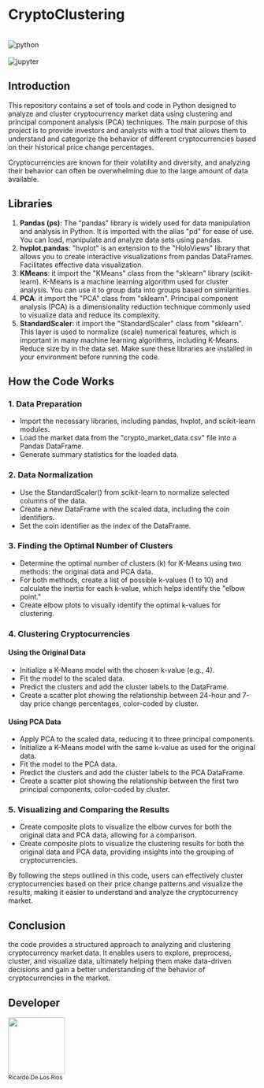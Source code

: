 # CryptoClustering

<div style="display: inline_block"><br/>
  <img align="center" alt="python" src="http://ForTheBadge.com/images/badges/made-with-python.svg" />

<div style="display: inline_block"><br/>
  <img align="center" alt="jupyter" src="https://img.shields.io/badge/Made%20with-Jupyter-orange?style=for-the-badge&logo=Jupyter" />

## Introduction

This repository contains a set of tools and code in Python designed to analyze and cluster cryptocurrency market data using clustering and principal component analysis (PCA) techniques. The main purpose of this project is to provide investors and analysts with a tool that allows them to understand and categorize the behavior of different cryptocurrencies based on their historical price change percentages.

Cryptocurrencies are known for their volatility and diversity, and analyzing their behavior can often be overwhelming due to the large amount of data available.

## Libraries 

1. **Pandas (ps)**: The “pandas” library is widely used for data manipulation and analysis in Python. It is imported with the alias "pd" for ease of use. You can load, manipulate and analyze data sets using pandas.
2. **hvplot.pandas**: "hvplot" is an extension to the "HoloViews" library that allows you to create interactive visualizations from pandas DataFrames. Facilitates effective data visualization.
3. **KMeans**: it import the "KMeans" class from the "sklearn" library (scikit-learn). K-Means is a machine learning algorithm used for cluster analysis. You can use it to group data into groups based on similarities.
4. **PCA**: it import the "PCA" class from "sklearn". Principal component analysis (PCA) is a dimensionality reduction technique commonly used to visualize data and reduce its complexity.
5. **StandardScaler**: it import the "StandardScaler" class from "sklearn". This layer is used to normalize (scale) numerical features, which is important in many machine learning algorithms, including K-Means. Reduce size by
in the data set. Make sure these libraries are installed in your environment before running the code.

## How the Code Works

### 1. Data Preparation

* Import the necessary libraries, including pandas, hvplot, and scikit-learn modules.
* Load the market data from the "crypto_market_data.csv" file into a Pandas DataFrame.
* Generate summary statistics for the loaded data.

### 2. Data Normalization

* Use the StandardScaler() from scikit-learn to normalize selected columns of the data.
* Create a new DataFrame with the scaled data, including the coin identifiers.
* Set the coin identifier as the index of the DataFrame.

### 3. Finding the Optimal Number of Clusters

* Determine the optimal number of clusters (k) for K-Means using two methods: the original data and PCA data.
* For both methods, create a list of possible k-values (1 to 10) and calculate the inertia for each k-value, which helps identify the "elbow point."
* Create elbow plots to visually identify the optimal k-values for clustering.

### 4. Clustering Cryptocurrencies

#### Using the Original Data

* Initialize a K-Means model with the chosen k-value (e.g., 4).
* Fit the model to the scaled data.
* Predict the clusters and add the cluster labels to the DataFrame.
* Create a scatter plot showing the relationship between 24-hour and 7-day price change percentages, color-coded by cluster.

#### Using PCA Data

* Apply PCA to the scaled data, reducing it to three principal components.
* Initialize a K-Means model with the same k-value as used for the original data.
* Fit the model to the PCA data.
* Predict the clusters and add the cluster labels to the PCA DataFrame.
* Create a scatter plot showing the relationship between the first two principal components, color-coded by cluster.

### 5. Visualizing and Comparing the Results

* Create composite plots to visualize the elbow curves for both the original data and PCA data, allowing for a comparison.
* Create composite plots to visualize the clustering results for both the original data and PCA data, providing insights into the grouping of cryptocurrencies.

By following the steps outlined in this code, users can effectively cluster cryptocurrencies based on their price change patterns and visualize the results, making it easier to understand and analyze the cryptocurrency market.

## Conclusion

the code provides a structured approach to analyzing and clustering cryptocurrency market data. It enables users to explore, preprocess, cluster, and visualize data, ultimately helping them make data-driven decisions and gain a better understanding of the behavior of cryptocurrencies in the market.

## Developer

[<img src="https://avatars.githubusercontent.com/u/133066908?v=4" width=115><br><sub>Ricardo De Los Rios</sub>](https://github.com/ricardodelosrios) 





